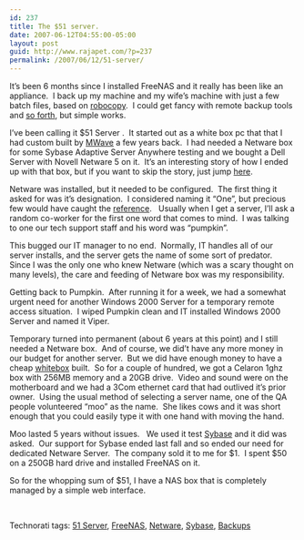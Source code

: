 ```yaml
---
id: 237
title: The $51 server.
date: 2007-06-12T04:55:00-05:00
layout: post
guid: http://www.rajapet.com/?p=237
permalink: /2007/06/12/51-server/
---
```

It&#8217;s been 6 months since I installed FreeNAS and it really has been like an appliance.  I back up my machine and my wife&#8217;s machine with just a few batch files, based on [robocopy](http://www.microsoft.com/technet/technetmag/issues/2006/11/UtilitySpotlight/).  I could get fancy with remote backup tools and [so forth](http://samba.anu.edu.au/rsync/), but simple works.

I&#8217;ve been calling it $51 Server .  It started out as a white box pc that that I had custom built by [MWave](http://www.mwave.com/mwave/index.hmx?) a few years back.  I had needed a Netware box for some Sybase Adaptive Server Anywhere testing and we bought a Dell Server with Novell Netware 5 on it.  It&#8217;s an interesting story of how I ended up with that box, but if you want to skip the story, just jump [here](http://anotherlab.rajapet.net/#gohere).

Netware was installed, but it needed to be configured.  The first thing it asked for was it&#8217;s designation.  I considered naming it &#8220;One&#8221;, but precious few would have caught the [reference](http://www.startrek.com/startrek/view/series/VOY/episode/103571.html).   Usually when I get a server, I&#8217;ll ask a random co-worker for the first one word that comes to mind.  I was talking to one our tech support staff and his word was &#8220;pumpkin&#8221;.  

This bugged our IT manager to no end.  Normally, IT handles all of our server installs, and the server gets the name of some sort of predator.  Since I was the only one who knew Netware (which was a scary thought on many levels), the care and feeding of Netware box was my responsibility.

Getting back to Pumpkin.  After running it for a week, we had a somewhat urgent need for another Windows 2000 Server for a temporary remote access situation.  I wiped Pumpkin clean and IT installed Windows 2000 Server and named it Viper.

Temporary turned into permanent (about 6 years at this point) and I still needed a Netware box.  And of course, we did&#8217;t have any more money in our budget for another server.  But we did have enough money to have a cheap [whitebox](http://en.wikipedia.org/wiki/White_box_(computer_hardware)) built.  So for a couple of hundred, we got a Celaron 1ghz box with 256MB memory and a 20GB drive.  Video and sound were on the motherboard and we had a 3Com ethernet card that had outlived it&#8217;s prior owner.  Using the usual method of selecting a server name, one of the QA people volunteered &#8220;moo&#8221; as the name.  She likes cows and it was short enough that you could easily type it with one hand with moving the hand.

Moo lasted 5 years without issues.   We used it test [Sybase](http://www.ianywhere.com/developer/asa.html) and it did was asked.  <a name="gohere"></a>Our support for Sybase ended last fall and so ended our need for dedicated Netware Server.  The company sold it to me for $1.  I spent $50 on a 250GB hard drive and installed FreeNAS on it.

So for the whopping sum of $51, I have a NAS box that is completely managed by a simple web interface.

 

<div contenteditable="false">
  Technorati tags: <a href="http://technorati.com/tags/51%20Server" rel="tag">51 Server</a>, <a href="http://technorati.com/tags/FreeNAS" rel="tag">FreeNAS</a>, <a href="http://technorati.com/tags/Netware" rel="tag">Netware</a>, <a href="http://technorati.com/tags/Sybase" rel="tag">Sybase</a>, <a href="http://technorati.com/tags/Backups" rel="tag">Backups</a>
</div>
